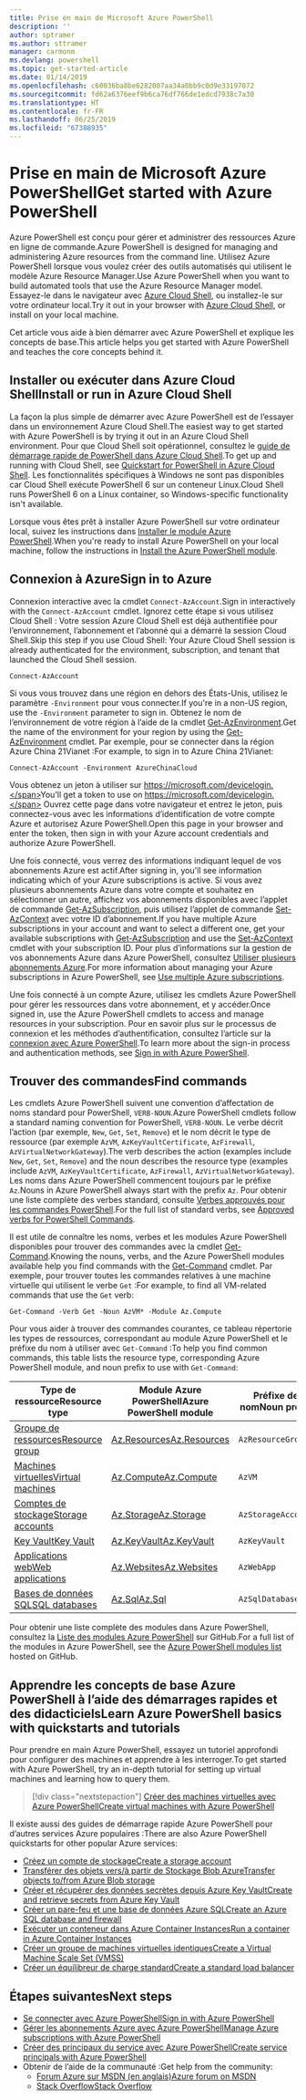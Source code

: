 ```yaml
---
title: Prise en main de Microsoft Azure PowerShell
description: ''
author: sptramer
ms.author: sttramer
manager: carmonm
ms.devlang: powershell
ms.topic: get-started-article
ms.date: 01/14/2019
ms.openlocfilehash: c60036ba8be6282007aa34a0bb9c0d9e33197072
ms.sourcegitcommit: fd62a6376eef9b6ca76df766de1edcd7938c7a30
ms.translationtype: HT
ms.contentlocale: fr-FR
ms.lasthandoff: 06/25/2019
ms.locfileid: "67388935"
---
```

# <a name="get-started-with-azure-powershell"></a><span data-ttu-id="cd70a-102">Prise en main de Microsoft Azure PowerShell</span><span class="sxs-lookup"><span data-stu-id="cd70a-102">Get started with Azure PowerShell</span></span>

<span data-ttu-id="cd70a-103">Azure PowerShell est conçu pour gérer et administrer des ressources Azure en ligne de commande.</span><span class="sxs-lookup"><span data-stu-id="cd70a-103">Azure PowerShell is designed for managing and administering Azure resources from the command line.</span></span> <span data-ttu-id="cd70a-104">Utilisez Azure PowerShell lorsque vous voulez créer des outils automatisés qui utilisent le modèle Azure Resource Manager.</span><span class="sxs-lookup"><span data-stu-id="cd70a-104">Use Azure PowerShell when you want to build automated tools that use the Azure Resource Manager model.</span></span>
<span data-ttu-id="cd70a-105">Essayez-le dans le navigateur avec [Azure Cloud Shell](/azure/cloud-shell/overview), ou installez-le sur votre ordinateur local.</span><span class="sxs-lookup"><span data-stu-id="cd70a-105">Try it out in your browser with [Azure Cloud Shell](/azure/cloud-shell/overview), or install on your local machine.</span></span>

<span data-ttu-id="cd70a-106">Cet article vous aide à bien démarrer avec Azure PowerShell et explique les concepts de base.</span><span class="sxs-lookup"><span data-stu-id="cd70a-106">This article helps you get started with Azure PowerShell and teaches the core concepts behind it.</span></span>

## <a name="install-or-run-in-azure-cloud-shell"></a><span data-ttu-id="cd70a-107">Installer ou exécuter dans Azure Cloud Shell</span><span class="sxs-lookup"><span data-stu-id="cd70a-107">Install or run in Azure Cloud Shell</span></span>

<span data-ttu-id="cd70a-108">La façon la plus simple de démarrer avec Azure PowerShell est de l’essayer dans un environnement Azure Cloud Shell.</span><span class="sxs-lookup"><span data-stu-id="cd70a-108">The easiest way to get started with Azure PowerShell is by trying it out in an Azure Cloud Shell environment.</span></span>
<span data-ttu-id="cd70a-109">Pour que Cloud Shell soit opérationnel, consultez le [guide de démarrage rapide de PowerShell dans Azure Cloud Shell](/azure/cloud-shell/quickstart-powershell).</span><span class="sxs-lookup"><span data-stu-id="cd70a-109">To get up and running with Cloud Shell, see [Quickstart for PowerShell in Azure Cloud Shell](/azure/cloud-shell/quickstart-powershell).</span></span>
<span data-ttu-id="cd70a-110">Les fonctionnalités spécifiques à Windows ne sont pas disponibles car Cloud Shell exécute PowerShell 6 sur un conteneur Linux.</span><span class="sxs-lookup"><span data-stu-id="cd70a-110">Cloud Shell runs PowerShell 6 on a Linux container, so Windows-specific functionality isn't available.</span></span>

<span data-ttu-id="cd70a-111">Lorsque vous êtes prêt à installer Azure PowerShell sur votre ordinateur local, suivez les instructions dans [Installer le module Azure PowerShell](install-az-ps.md).</span><span class="sxs-lookup"><span data-stu-id="cd70a-111">When you're ready to install Azure PowerShell on your local machine, follow the instructions in [Install the Azure PowerShell module](install-az-ps.md).</span></span>

## <a name="sign-in-to-azure"></a><span data-ttu-id="cd70a-112">Connexion à Azure</span><span class="sxs-lookup"><span data-stu-id="cd70a-112">Sign in to Azure</span></span>

<span data-ttu-id="cd70a-113">Connexion interactive avec la cmdlet `Connect-AzAccount`.</span><span class="sxs-lookup"><span data-stu-id="cd70a-113">Sign in interactively with the `Connect-AzAccount` cmdlet.</span></span> <span data-ttu-id="cd70a-114">Ignorez cette étape si vous utilisez Cloud Shell : Votre session Azure Cloud Shell est déjà authentifiée pour l’environnement, l’abonnement et l’abonné qui a démarré la session Cloud Shell.</span><span class="sxs-lookup"><span data-stu-id="cd70a-114">Skip this step if you use Cloud Shell: Your Azure Cloud Shell session is already authenticated for the environment, subscription, and tenant that launched the Cloud Shell session.</span></span>

```azurepowershell-interactive
Connect-AzAccount
```

<span data-ttu-id="cd70a-115">Si vous vous trouvez dans une région en dehors des États-Unis, utilisez le paramètre `-Environment` pour vous connecter.</span><span class="sxs-lookup"><span data-stu-id="cd70a-115">If you're in a non-US region, use the `-Environment` parameter to sign in.</span></span> <span data-ttu-id="cd70a-116">Obtenez le nom de l’environnement de votre région à l’aide de la cmdlet [Get-AzEnvironment](/powershell/module/Az.Accounts/Get-AzEnvironment).</span><span class="sxs-lookup"><span data-stu-id="cd70a-116">Get the name of the environment for your region by using the [Get-AzEnvironment](/powershell/module/Az.Accounts/Get-AzEnvironment) cmdlet.</span></span> <span data-ttu-id="cd70a-117">Par exemple, pour se connecter dans la région Azure China 21Vianet :</span><span class="sxs-lookup"><span data-stu-id="cd70a-117">For example, to sign in to Azure China 21Vianet:</span></span>

```azurepowershell-interactive
Connect-AzAccount -Environment AzureChinaCloud
```

<span data-ttu-id="cd70a-118">Vous obtenez un jeton à utiliser sur https://microsoft.com/devicelogin.</span><span class="sxs-lookup"><span data-stu-id="cd70a-118">You'll get a token to use on https://microsoft.com/devicelogin.</span></span> <span data-ttu-id="cd70a-119">Ouvrez cette page dans votre navigateur et entrez le jeton, puis connectez-vous avec les informations d’identification de votre compte Azure et autorisez Azure PowerShell.</span><span class="sxs-lookup"><span data-stu-id="cd70a-119">Open this page in your browser and enter the token, then sign in with your Azure account credentials and authorize Azure PowerShell.</span></span> 

<span data-ttu-id="cd70a-120">Une fois connecté, vous verrez des informations indiquant lequel de vos abonnements Azure est actif.</span><span class="sxs-lookup"><span data-stu-id="cd70a-120">After signing in, you'll see information indicating which of your Azure subscriptions is active.</span></span> <span data-ttu-id="cd70a-121">Si vous avez plusieurs abonnements Azure dans votre compte et souhaitez en sélectionner un autre, affichez vos abonnements disponibles avec l’applet de commande [Get-AzSubscription](/powershell/module/az.accounts/get-azsubscription), puis utilisez l’applet de commande [Set-AzContext](/powershell/module/az.accounts/set-azcontext) avec votre ID d’abonnement.</span><span class="sxs-lookup"><span data-stu-id="cd70a-121">If you have multiple Azure subscriptions in your account and want to select a different one, get your available subscriptions with [Get-AzSubscription](/powershell/module/az.accounts/get-azsubscription) and use the [Set-AzContext](/powershell/module/az.accounts/set-azcontext) cmdlet with your subscription ID.</span></span>
<span data-ttu-id="cd70a-122">Pour plus d’informations sur la gestion de vos abonnements Azure dans Azure PowerShell, consultez [Utiliser plusieurs abonnements Azure](manage-subscriptions-azureps.md).</span><span class="sxs-lookup"><span data-stu-id="cd70a-122">For more information about managing your Azure subscriptions in Azure PowerShell, see [Use multiple Azure subscriptions](manage-subscriptions-azureps.md).</span></span>

<span data-ttu-id="cd70a-123">Une fois connecté à un compte Azure, utilisez les cmdlets Azure PowerShell pour gérer les ressources dans votre abonnement, et y accéder.</span><span class="sxs-lookup"><span data-stu-id="cd70a-123">Once signed in, use the Azure PowerShell cmdlets to access and manage resources in your subscription.</span></span> <span data-ttu-id="cd70a-124">Pour en savoir plus sur le processus de connexion et les méthodes d’authentification, consultez l’article sur la [connexion avec Azure PowerShell](authenticate-azureps.md).</span><span class="sxs-lookup"><span data-stu-id="cd70a-124">To learn more about the sign-in process and authentication methods, see [Sign in with Azure PowerShell](authenticate-azureps.md).</span></span>

## <a name="find-commands"></a><span data-ttu-id="cd70a-125">Trouver des commandes</span><span class="sxs-lookup"><span data-stu-id="cd70a-125">Find commands</span></span>

<span data-ttu-id="cd70a-126">Les cmdlets Azure PowerShell suivent une convention d’affectation de noms standard pour PowerShell, `VERB-NOUN`.</span><span class="sxs-lookup"><span data-stu-id="cd70a-126">Azure PowerShell cmdlets follow a standard naming convention for PowerShell, `VERB-NOUN`.</span></span> <span data-ttu-id="cd70a-127">Le verbe décrit l’action (par exemple, `New`, `Get`, `Set`, `Remove`) et le nom décrit le type de ressource (par exemple `AzVM`, `AzKeyVaultCertificate`, `AzFirewall`, `AzVirtualNetworkGateway`).</span><span class="sxs-lookup"><span data-stu-id="cd70a-127">The verb describes the action (examples include `New`, `Get`, `Set`, `Remove`) and the noun describes the resource type (examples include `AzVM`, `AzKeyVaultCertificate`, `AzFirewall`, `AzVirtualNetworkGateway`).</span></span> <span data-ttu-id="cd70a-128">Les noms dans Azure PowerShell commencent toujours par le préfixe `Az`.</span><span class="sxs-lookup"><span data-stu-id="cd70a-128">Nouns in Azure PowerShell always start with the prefix `Az`.</span></span> <span data-ttu-id="cd70a-129">Pour obtenir une liste complète des verbes standard, consulte [Verbes approuvés pour les commandes PowerShell](/powershell/developer/cmdlet/approved-verbs-for-windows-powershell-commands).</span><span class="sxs-lookup"><span data-stu-id="cd70a-129">For the full list of standard verbs, see [Approved verbs for PowerShell Commands](/powershell/developer/cmdlet/approved-verbs-for-windows-powershell-commands).</span></span>

<span data-ttu-id="cd70a-130">Il est utile de connaître les noms, verbes et les modules Azure PowerShell disponibles pour trouver des commandes avec la cmdlet [Get-Command](/powershell/module/microsoft.powershell.core/get-command).</span><span class="sxs-lookup"><span data-stu-id="cd70a-130">Knowing the nouns, verbs, and the Azure PowerShell modules available help you find commands with the [Get-Command](/powershell/module/microsoft.powershell.core/get-command) cmdlet.</span></span> <span data-ttu-id="cd70a-131">Par exemple, pour trouver toutes les commandes relatives à une machine virtuelle qui utilisent le verbe `Get` :</span><span class="sxs-lookup"><span data-stu-id="cd70a-131">For example, to find all VM-related commands that use the `Get` verb:</span></span>

```powershell-interactive
Get-Command -Verb Get -Noun AzVM* -Module Az.Compute
```

<span data-ttu-id="cd70a-132">Pour vous aider à trouver des commandes courantes, ce tableau répertorie les types de ressources, correspondant au module Azure PowerShell et le préfixe du nom à utiliser avec `Get-Command` :</span><span class="sxs-lookup"><span data-stu-id="cd70a-132">To help you find common commands, this table lists the resource type, corresponding Azure PowerShell module, and noun prefix to use with `Get-Command`:</span></span>

| <span data-ttu-id="cd70a-133">Type de ressource</span><span class="sxs-lookup"><span data-stu-id="cd70a-133">Resource type</span></span> | <span data-ttu-id="cd70a-134">Module Azure PowerShell</span><span class="sxs-lookup"><span data-stu-id="cd70a-134">Azure PowerShell module</span></span> | <span data-ttu-id="cd70a-135">Préfixe de nom</span><span class="sxs-lookup"><span data-stu-id="cd70a-135">Noun prefix</span></span> |
|---------------|-------------------------|----------------|
| [<span data-ttu-id="cd70a-136">Groupe de ressources</span><span class="sxs-lookup"><span data-stu-id="cd70a-136">Resource group</span></span>](/azure/azure-resource-manager/resource-group-overview) | [<span data-ttu-id="cd70a-137">Az.Resources</span><span class="sxs-lookup"><span data-stu-id="cd70a-137">Az.Resources</span></span>](/powershell/module/az.resources#resources) | `AzResourceGroup` |
| [<span data-ttu-id="cd70a-138">Machines virtuelles</span><span class="sxs-lookup"><span data-stu-id="cd70a-138">Virtual machines</span></span>](/azure/virtual-machines) | [<span data-ttu-id="cd70a-139">Az.Compute</span><span class="sxs-lookup"><span data-stu-id="cd70a-139">Az.Compute</span></span>](/powershell/module/az.compute#virtual_machines) | `AzVM` |
| [<span data-ttu-id="cd70a-140">Comptes de stockage</span><span class="sxs-lookup"><span data-stu-id="cd70a-140">Storage accounts</span></span>](/azure/storage/common/storage-introduction) | [<span data-ttu-id="cd70a-141">Az.Storage</span><span class="sxs-lookup"><span data-stu-id="cd70a-141">Az.Storage</span></span>](/powershell/module/az.storage/) | `AzStorageAccount` |
| [<span data-ttu-id="cd70a-142">Key Vault</span><span class="sxs-lookup"><span data-stu-id="cd70a-142">Key Vault</span></span>](/azure/key-vault/key-vault-whatis) | [<span data-ttu-id="cd70a-143">Az.KeyVault</span><span class="sxs-lookup"><span data-stu-id="cd70a-143">Az.KeyVault</span></span>](/powershell/module/az.keyvault) | `AzKeyVault` |
| [<span data-ttu-id="cd70a-144">Applications web</span><span class="sxs-lookup"><span data-stu-id="cd70a-144">Web applications</span></span>](/azure/app-service) | [<span data-ttu-id="cd70a-145">Az.Websites</span><span class="sxs-lookup"><span data-stu-id="cd70a-145">Az.Websites</span></span>](/powershell/module/az.websites) | `AzWebApp` |
| [<span data-ttu-id="cd70a-146">Bases de données SQL</span><span class="sxs-lookup"><span data-stu-id="cd70a-146">SQL databases</span></span>](/azure/sql-database) | [<span data-ttu-id="cd70a-147">Az.Sql</span><span class="sxs-lookup"><span data-stu-id="cd70a-147">Az.Sql</span></span>](/powershell/module/az.sql) | `AzSqlDatabase` |

<span data-ttu-id="cd70a-148">Pour obtenir une liste complète des modules dans Azure PowerShell, consultez la [Liste des modules Azure PowerShell](https://github.com/Azure/azure-powershell/blob/master/documentation/azure-powershell-modules.md) sur GitHub.</span><span class="sxs-lookup"><span data-stu-id="cd70a-148">For a full list of the modules in Azure PowerShell, see the [Azure PowerShell modules list](https://github.com/Azure/azure-powershell/blob/master/documentation/azure-powershell-modules.md) hosted on GitHub.</span></span>

## <a name="learn-azure-powershell-basics-with-quickstarts-and-tutorials"></a><span data-ttu-id="cd70a-149">Apprendre les concepts de base Azure PowerShell à l’aide des démarrages rapides et des didacticiels</span><span class="sxs-lookup"><span data-stu-id="cd70a-149">Learn Azure PowerShell basics with quickstarts and tutorials</span></span>

<span data-ttu-id="cd70a-150">Pour prendre en main Azure PowerShell, essayez un tutoriel approfondi pour configurer des machines et apprendre à les interroger.</span><span class="sxs-lookup"><span data-stu-id="cd70a-150">To get started with Azure PowerShell, try an in-depth tutorial for setting up virtual machines and learning how to query them.</span></span>

> [!div class="nextstepaction"]
> [<span data-ttu-id="cd70a-151">Créer des machines virtuelles avec Azure PowerShell</span><span class="sxs-lookup"><span data-stu-id="cd70a-151">Create virtual machines with Azure PowerShell</span></span>](azureps-vm-tutorial.yml)

<span data-ttu-id="cd70a-152">Il existe aussi des guides de démarrage rapide Azure PowerShell pour d’autres services Azure populaires :</span><span class="sxs-lookup"><span data-stu-id="cd70a-152">There are also Azure PowerShell quickstarts for other popular Azure services:</span></span>

* [<span data-ttu-id="cd70a-153">Créez un compte de stockage</span><span class="sxs-lookup"><span data-stu-id="cd70a-153">Create a storage account</span></span>](/azure/storage/common/storage-quickstart-create-account?tabs=azure-powershell)
* [<span data-ttu-id="cd70a-154">Transférer des objets vers/à partir de Stockage Blob Azure</span><span class="sxs-lookup"><span data-stu-id="cd70a-154">Transfer objects to/from Azure Blob storage</span></span>](/azure/storage/blobs/storage-quickstart-blobs-powershell)
* [<span data-ttu-id="cd70a-155">Créer et récupérer des données secrètes depuis Azure Key Vault</span><span class="sxs-lookup"><span data-stu-id="cd70a-155">Create and retrieve secrets from Azure Key Vault</span></span>](/azure/key-vault/quick-create-powershell)
* [<span data-ttu-id="cd70a-156">Créer un pare-feu et une base de données Azure SQL</span><span class="sxs-lookup"><span data-stu-id="cd70a-156">Create an Azure SQL database and firewall</span></span>](/azure/sql-database/scripts/sql-database-create-and-configure-database-powershell)
* [<span data-ttu-id="cd70a-157">Exécuter un conteneur dans Azure Container Instances</span><span class="sxs-lookup"><span data-stu-id="cd70a-157">Run a container in Azure Container Instances</span></span>](/azure/container-instances/container-instances-quickstart-powershell)
* [<span data-ttu-id="cd70a-158">Créer un groupe de machines virtuelles identiques</span><span class="sxs-lookup"><span data-stu-id="cd70a-158">Create a Virtual Machine Scale Set (VMSS)</span></span>](/azure/virtual-machine-scale-sets/quick-create-powershell)
* [<span data-ttu-id="cd70a-159">Créer un équilibreur de charge standard</span><span class="sxs-lookup"><span data-stu-id="cd70a-159">Create a standard load balancer</span></span>](/azure/load-balancer/quickstart-create-standard-load-balancer-powershell)

## <a name="next-steps"></a><span data-ttu-id="cd70a-160">Étapes suivantes</span><span class="sxs-lookup"><span data-stu-id="cd70a-160">Next steps</span></span>

* [<span data-ttu-id="cd70a-161">Se connecter avec Azure PowerShell</span><span class="sxs-lookup"><span data-stu-id="cd70a-161">Sign in with Azure PowerShell</span></span>](authenticate-azureps.md)
* [<span data-ttu-id="cd70a-162">Gérer les abonnements Azure avec Azure PowerShell</span><span class="sxs-lookup"><span data-stu-id="cd70a-162">Manage Azure subscriptions with Azure PowerShell</span></span>](manage-subscriptions-azureps.md)
* [<span data-ttu-id="cd70a-163">Créer des principaux du service avec Azure PowerShell</span><span class="sxs-lookup"><span data-stu-id="cd70a-163">Create service principals with Azure PowerShell</span></span>](create-azure-service-principal-azureps.md)
* <span data-ttu-id="cd70a-164">Obtenir de l’aide de la communauté :</span><span class="sxs-lookup"><span data-stu-id="cd70a-164">Get help from the community:</span></span>
  * [<span data-ttu-id="cd70a-165">Forum Azure sur MSDN (en anglais)</span><span class="sxs-lookup"><span data-stu-id="cd70a-165">Azure forum on MSDN</span></span>](http://go.microsoft.com/fwlink/p/?LinkId=320212)
  * [<span data-ttu-id="cd70a-166">Stack Overflow</span><span class="sxs-lookup"><span data-stu-id="cd70a-166">Stack Overflow</span></span>](http://go.microsoft.com/fwlink/?LinkId=320213)
